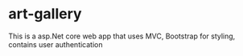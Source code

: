 # art-gallery
This is a asp.Net core web app that uses MVC, Bootstrap for styling, contains user authentication

